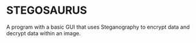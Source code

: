 # STEGOSAURUS

A program with a basic GUI that uses Steganography to encrypt data and decrypt data within an image.